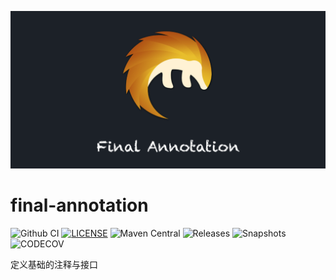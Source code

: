 ![Final Annotation](LOGO.png)

# final-annotation

![Github CI](https://github.com/final-projects/final-annotation/workflows/ci/badge.svg)
[![LICENSE](https://img.shields.io/github/license/final-projects/final-annotation)](http://www.apache.org/licenses/LICENSE-2.0.html)
![Maven Central](https://img.shields.io/maven-central/v/org.ifinalframework.annotation/final-annotation?label=maven)
![Releases](https://img.shields.io/nexus/r/org.ifinalframework.annotation/final-annotation?server=https://s01.oss.sonatype.org&label=Releases)
![Snapshots](https://img.shields.io/nexus/s/org.ifinalframework.annotation/final-annotation?server=https://s01.oss.sonatype.org&label=Snapshots)
![CODECOV](https://codecov.io/gh/final-projects/final-annotation/branch/main/graph/badge.svg)

定义基础的注释与接口

